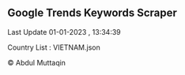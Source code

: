 

## Google Trends Keywords Scraper 
 
Last Update 01-01-2023 , 13:34:39

Country List :
VIETNAM.json



© Abdul Muttaqin 
